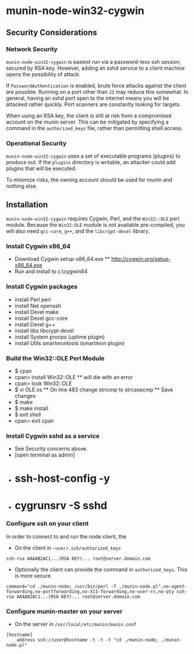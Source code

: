 # munin-node-win32-cygwin

## Security Considerations

### Network Security

`munin-node-win32-cygwin` is easiest run via a password-less ssh session, secured by RSA key.
However, adding an sshd service to a client machine opens the possibility of attack.

If `PasswordAuthentication` is enabled, brute force attacks against the client are possible.
Running on a port other than `22` may reduce this somewhat.  In general, having an sshd port
open to the internet means you will be attacked rather quickly.  Port scanners are constantly 
looking for targets.

When using an RSA key, the client is still at risk from a compromised account on the munin server.
This can be mitigated by specifying a command in the `authorized_keys` file, rather than permitting
shell access.

### Operational Security

`munin-node-win32-cygwin` uses a set of executable programs (plugins) to produce out.  If the
`plugins` directory is writable, an attacker could add plugins that will be executed.

To minimize risks, the owning account should be used for munin and nothing else.

## Installation

`munin-node-win32-cygwin` requires Cygwin, Perl, and the `Win32::OLE` perl module.
Because the `Win32:OLE` module is not available pre-compiled, you will also need
`gcc-core`, `g++`, and the `libcrypt-devel` library.

### Install Cygwin x86_64

* Download Cygwin setup-x86_64.exe
** http://cygwin.org/setup-x86_64.exe
* Run and install to c:\cygwin64

### Install Cygwin packages

* install Perl perl
* install Net openssh
* install Devel make
* install Devel gcc-core
* install Devel g++
* install libs libcrypt-devel
* install System procps (uptime plugin)
* install Utils smartmontools (smartmon plugin)

### Build the Win32::OLE Perl Module

* $ cpan
* cpan> install Win32::OLE
** will die with an error
* cpan> look Win32::OLE
* $ vi OLE.xs
** On line 483 change stricmp to strcasecmp
** Save changes
* $ make
* $ make install
* $ exit shell
* cpan> exit cpan

### Install Cygwin sshd as a service

* See Security concerns above.
* [open terminal as admin]
* # ssh-host-config -y
* # cygrunsrv -S sshd

### Configure ssh on your client

In order to connect to and run the node client, the 

* On the client in `~user/.ssh/authorized_keys`
```
ssh-rsa AAAAB2AC1...(RSA KEY)... root@server.domain.com
```

* Optionally the client can provide the command in `authorized_keys`.  This is more secure.
```
command="cd ./munin-node; /usr/bin/perl -T ./munin-node.pl",no-agent-forwarding,no-portforwarding,no-X11-forwarding,no-user-rc,no-pty ssh-rsa AAAAB2AC1...(RSA KEY)... root@server.domain.com
```

### Configure munin-master on your server

* On the server in `/usr/local/etc/munin/munin.conf`
```
[hostname]
    address ssh://user@hostname -t -t -t "cd ./munin-node; ./munin-node.pl"
```
